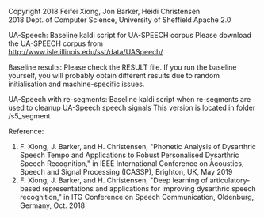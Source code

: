 Copyright 2018  Feifei Xiong, Jon Barker, Heidi Christensen           
          2018  Dept. of Computer Science, University of Sheffield
Apache 2.0

UA-Speech:
Baseline kaldi script for UA-SPEECH corpus
Please download the UA-SPEECH corpus from http://www.isle.illinois.edu/sst/data/UASpeech/

Baseline results:
Please check the RESULT file.
If you run the baseline yourself, you will probably obtain different results due to random initialisation and machine-specific issues.

UA-Speech with re-segments:
Baseline kaldi script when re-segments are used to cleanup UA-Speech speech signals
This version is located in folder /s5_segment


Reference:

1) F. Xiong, J. Barker, and H. Christensen, "Phonetic Analysis of Dysarthric Speech Tempo and Applications to Robust Personalised Dysarthric Speech Recognition," in IEEE International Conference on Acoustics, Speech and Signal Processing (ICASSP), Brighton, UK, May 2019
2) F. Xiong, J. Barker, and H. Christensen, "Deep learning of articulatory-based representations and applications for improving dysarthric speech recognition," in ITG Conference on Speech Communication, Oldenburg, Germany, Oct. 2018




